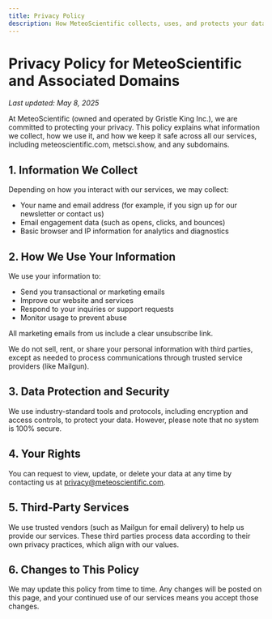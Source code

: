 ```yaml
---
title: Privacy Policy
description: How MeteoScientific collects, uses, and protects your data.
---
```


# Privacy Policy for MeteoScientific and Associated Domains

_Last updated: May 8, 2025_

At MeteoScientific (owned and operated by Gristle King Inc.), we are committed to protecting your privacy. This policy explains what information we collect, how we use it, and how we keep it safe across all our services, including meteoscientific.com, metsci.show, and any subdomains.

## 1. Information We Collect

Depending on how you interact with our services, we may collect:

- Your name and email address (for example, if you sign up for our newsletter or contact us)
- Email engagement data (such as opens, clicks, and bounces)
- Basic browser and IP information for analytics and diagnostics

## 2. How We Use Your Information

We use your information to:

- Send you transactional or marketing emails
- Improve our website and services
- Respond to your inquiries or support requests
- Monitor usage to prevent abuse

All marketing emails from us include a clear unsubscribe link.

We do not sell, rent, or share your personal information with third parties, except as needed to process communications through trusted service providers (like Mailgun).

## 3. Data Protection and Security

We use industry-standard tools and protocols, including encryption and access controls, to protect your data. However, please note that no system is 100% secure.

## 4. Your Rights

You can request to view, update, or delete your data at any time by contacting us at [privacy@meteoscientific.com](mailto:privacy@meteoscientific.com).

## 5. Third-Party Services

We use trusted vendors (such as Mailgun for email delivery) to help us provide our services. These third parties process data according to their own privacy practices, which align with our values.

## 6. Changes to This Policy

We may update this policy from time to time. Any changes will be posted on this page, and your continued use of our services means you accept those changes.
